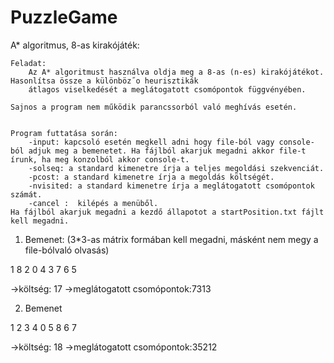 # PuzzleGame

A* algoritmus, 8-as kirakójáték:

	Feladat:
		Az A* algoritmust használva oldja meg a 8-as (n-es) kirakójátékot. Hasonlítsa össze a különböz˝o heurisztikák
		átlagos viselkedését a meglátogatott csomópontok függvényében.

	Sajnos a program nem működik parancssorból való meghívás esetén.


	Program futtatása során:
		-input: kapcsoló esetén megkell adni hogy file-ból vagy console-ból adjuk meg a bemenetet. Ha fájlból akarjuk megadni akkor file-t írunk, ha meg konzolból akkor console-t.
		-solseq: a standard kimenetre írja a teljes megoldási szekvenciát.
		-pcost: a standard kimenetre írja a megoldás költségét.
		-nvisited: a standard kimenetre írja a meglátogatott csomópontok számát.
		-cancel :  kilépés a menüből.
	Ha fájlból akarjuk megadni a kezdő állapotot a startPosition.txt fájlt kell megadni.

1. Bemenet: (3*3-as mátrix formában kell megadni, másként nem megy a file-bólvaló olvasás)

1 8 2
0 4 3
7 6 5 

->költség: 17
->meglátogatott csomópontok:7313

2. Bemenet

1 2 3
4 0 5 
8 6 7

->költség: 18
->meglátogatott csomópontok:35212

